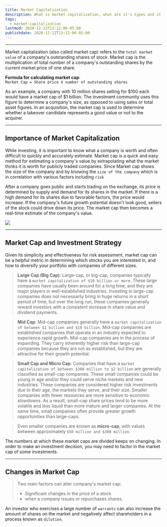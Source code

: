 ```yaml
---
title: Market Capitalization
description: What is market capitalization, what are it's types and it's importance
tags:
  - market-capitalization
lastmod: 2020-12-12T23:12:06-05:00
publishdate: 2020-12-12T13:12:06-05:00
---
```


---

Market capitalization (also called market cap) refers to the `total market value` of a company's outstanding shares of stock. Market cap is the multiplication of total number of a company's outstanding shares by the current market price of one share.

**Formula for calculating market cap**:<br />
`Market Cap = Share price X number of outstanding shares`

As an example, a company with 10 million shares selling for $100 each would have a market cap of $1 billion. The investment community uses this figure to determine a company's size, as opposed to using sales or total asset figures. In an acquisition, the market cap is used to determine whether a takeover candidate represents a good value or not to the acquirer.

---

## Importance of Market Capitalization

While investing, it is important to know what a company is worth and often difficult to quickly and accurately estimate. Market cap is a quick and easy method for estimating a company's value by extrapolating what the market thinks it is worth for publicly traded companies. Since Market cap shows the size of the company and by knowing the `size of the company` which is in correlation with various factors including `risk`

After a company goes public and starts trading on the exchange, its price is determined by supply and demand for its shares in the market. If there is a high demand for its shares due to favorable factors, the price would increase. If the company's future growth potential doesn't look good, sellers of the stock could drive down its price. The market cap then becomes a real-time estimate of the company's value.

![](https://media.giphy.com/media/xT5LMJnBBTNXRbQHrq/giphy.gif)

---

## Market Cap and Investment Strategy

Given its simplicity and effectiveness for risk assessment, market cap can be a helpful metric in determining which stocks you are interested in, and how to diversify your portfolio with companies of different sizes.

> **Large Cap (Big Cap)**: Large-cap, or big-cap, companies typically have a `market capitalization of $10 billion or more`. These large companies have usually been around for a long time, and they are major players in well-established industries. Investing in large-cap companies does not necessarily bring in huge returns in a short period of time, but over the long run, these companies generally reward investors with a consistent increase in share value and dividend payments.

> **Mid Cap**: Mid-cap companies generally have a `market capitalization of between $2 billion and $10 billion`. Mid-cap companies are established companies that operate in an industry expected to experience rapid growth. Mid-cap companies are in the process of expanding. They carry inherently higher risk than large-cap companies because they are not as established, but they are attractive for their growth potential.

> **Small Cap and Micro Cap**: Companies that have a `market capitalization of between $300 million to $2 billion` are generally classified as small-cap companies. These small companies could be young in age and/or they could serve niche markets and new industries. These companies are considered higher risk investments due to their age, the markets they serve, and their size. Smaller companies with fewer resources are more sensitive to economic slowdowns. As a result, small-cap share prices tend to be more volatile and less liquid than more mature and larger companies. At the same time, small companies often provide greater growth opportunities than large-caps.

> Even smaller companies are known as **micro-cap**, with values between approximately `$50 million and $300 million`.

The numbers at which these market caps are divided keeps on changing. In order to make an investment decision, you may need to factor in the market cap of some investments.

---

## Changes in Market Cap

> Two main factors can alter company's market cap:
>
> - Significant changes in the price of a stock
> - when a company issues or repurchases shares.

An investor who exercises a large number of `warrants` can also increase the amount of shares on the market and negatively affect shareholders in a process known as `dilution`.
